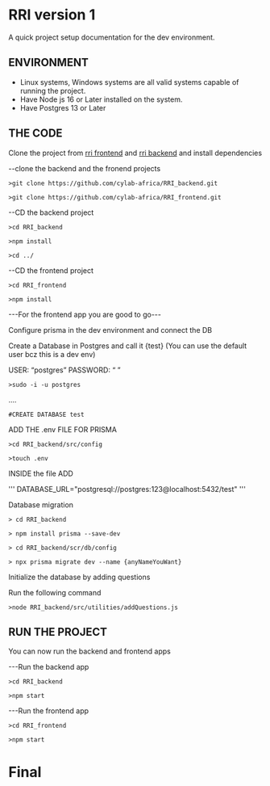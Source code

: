 # RRI version 1

A quick project setup documentation for the dev environment.


## ENVIRONMENT
- Linux systems, Windows systems are all valid systems capable of running the project.
- Have Node js 16 or Later installed on the system.
- Have Postgres 13 or Later

## THE CODE

Clone the project from [rri frontend](https://github.com/cylab-africa/RRI_frontend) and [rri backend](https://github.com/cylab-africa/RRI_backend) and install dependencies 

--clone the backend and the fronend projects

```>git clone https://github.com/cylab-africa/RRI_backend.git```

```>git clone https://github.com/cylab-africa/RRI_frontend.git```

--CD the backend project

```>cd RRI_backend```

```>npm install```

```>cd ../```

--CD the frontend project

```>cd RRI_frontend```

```>npm install```

---For the frontend app you are good to go---

Configure prisma in the dev environment and connect the DB

Create a Database in Postgres and call it {test} (You can use the default user bcz this is a dev env)

USER: “postgres”
PASSWORD: “ ”

```>sudo -i -u postgres```

....

```#CREATE DATABASE test```

ADD THE .env FILE FOR PRISMA

```>cd RRI_backend/src/config```

```>touch .env```

INSIDE the file ADD

'''
DATABASE_URL="postgresql://postgres:123@localhost:5432/test"
'''

Database migration

```> cd RRI_backend```

```> npm install prisma --save-dev```

```> cd RRI_backend/scr/db/config```

```> npx prisma migrate dev --name {anyNameYouWant}```


Initialize the database by adding questions

Run the following command

```>node RRI_backend/src/utilities/addQuestions.js```


## RUN THE PROJECT

You can now run the backend and frontend apps

---Run the backend app

```>cd RRI_backend```

```>npm start```

---Run the frontend app

```>cd RRI_frontend```

```>npm start```
# Final 